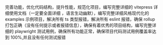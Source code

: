 完善功能，优化代码结构，提升性能，规范化项目，编写完整详细的 vitepress 详细使用文档（一定要全面详细
，语言生动幽默），编写完整详细风格现代化的 examples 示例项目，解决所有 ts 类型报错，解决所有 eslint
报错，确保 rollup 打包正确（没有任何提示或者报错信息），确保有着优秀的项目结构，编写完整详细的
playwright 测试用例，确保所有功能正常，确保项目代码测试用例覆盖率达到 100%,并且没有任何测试报错
